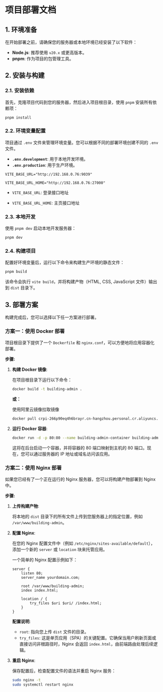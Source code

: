 # 项目部署文档

## 1. 环境准备

在开始部署之前，请确保您的服务器或本地环境已经安装了以下软件：

- **Node.js**: 推荐使用 `v20.x` 或更高版本。
- **pnpm**: 作为项目的包管理工具。

## 2. 安装与构建

### 2.1. 安装依赖

首先，克隆项目代码到您的服务器，然后进入项目根目录，使用 `pnpm` 安装所有依赖项：

```bash
pnpm install
```

### 2.2. 环境变量配置

项目通过 `.env` 文件来管理环境变量。您可以根据不同的部署环境创建不同的 `.env` 文件。

- **`.env.development`**: 用于本地开发环境。
- **`.env.production`**: 用于生产环境。

```
VITE_BASE_URL="http://192.168.0.76:9039"

VITE_BASE_URL_HOME="http://192.168.0.76:27000"
```

- `VITE_BASE_URL`: 登录接口地址

- `VITE_BASE_URL_HOME`: 主页接口地址

### 2.3. 本地开发

使用 `pnpm dev` 启动本地开发服务器：

```bash
pnpm dev
```

### 2.4. 构建项目

配置好环境变量后，运行以下命令来构建生产环境的静态文件：

```bash
pnpm build
```

该命令会执行 `vite build`，并将构建产物（HTML, CSS, JavaScript 文件）输出到 `dist` 目录下。

## 3. 部署方案

构建完成后，您可以选择以下任一方案进行部署。

### 方案一：使用 Docker 部署

项目根目录下提供了一个 `Dockerfile` 和 `nginx.conf`，可以方便地将应用容器化部署。

**步骤:**

1.  **构建 Docker 镜像**:

    在项目根目录下运行以下命令：

    ```bash
    docker build -t building-admin .
    ```

    **或：**

    使用阿里云镜像拉取镜像

    ```bash
    docker pull crpi-266p90eq4h6brayr.cn-hangzhou.personal.cr.aliyuncs.com/1yie/building-admin:v1.1.4
    ```

2.  **运行 Docker 容器**:

    ```bash
    docker run -d -p 80:80 --name building-admin-container building-admin
    ```

    这将在后台启动一个容器，并将容器的 80 端口映射到主机的 80 端口。现在，您可以通过服务器的 IP 地址或域名访问该应用。

### 方案二：使用 Nginx 部署

如果您已经有了一个正在运行的 Nginx 服务器，您可以将构建产物部署到 Nginx 中。

**步骤:**

1.  **上传构建产物**:

    将本地的 `dist` 目录下的所有文件上传到您服务器上的指定位置，例如 `/var/www/building-admin`。

2.  **配置 Nginx**:

    在您的 Nginx 配置文件中（例如 `/etc/nginx/sites-available/default`），添加一个新的 `server` 或 `location` 块来托管应用。

    一个简单的 Nginx 配置示例如下：

    ```nginx
    server {
        listen 80;
        server_name yourdomain.com;

        root /var/www/building-admin;
        index index.html;

        location / {
            try_files $uri $uri/ /index.html;
        }
    }
    ```

    **配置说明**:

    - `root`: 指向您上传 `dist` 文件的目录。
    - `try_files`: 这是单页应用（SPA）的关键配置。它确保当用户刷新页面或直接访问非根路径时，Nginx 会返回 `index.html`，由前端路由处理后续逻辑。

3.  **重启 Nginx**:

    保存配置后，检查配置文件的语法并重启 Nginx 服务：

    ```bash
    sudo nginx -t
    sudo systemctl restart nginx
    ```
